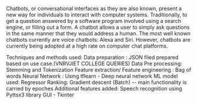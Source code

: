 Chatbots, or conversational interfaces as they are also known, present a new way for individuals to interact with computer systems. 
Traditionally, to get a question answered by a software program involved using a search engine, or filling out a form.
A chatbot allows a user to simply ask questions in the same manner that they would address a human. 
The most well known chatbots currently are voice chatbots: Alexa and Siri. However, chatbots are currently being adopted at a high rate on computer chat platforms.

Techniques and methods used:
Data preparation : JSON filed prepared based on use case.(VNRVJIET COLLEGE QUERIES)
Data Pre processing: Stemming and Tokenization
Feature extraction/ Feature engineering : Bag of words
Neural Network : Using tflearn - Deep neural network
ML model used: Regressor
Ranking: Gradient descent (Batch) -- main functionality is carried by epoches
Additional features added: Speech recognition using Pyttsx3 library
GUI - Tkinter
